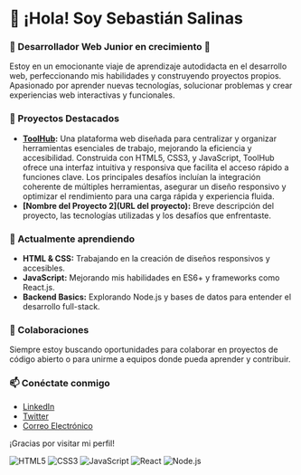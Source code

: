 # 👋 ¡Hola! Soy Sebastián Salinas

### 🌟 Desarrollador Web Junior en crecimiento 🚀

Estoy en un emocionante viaje de aprendizaje autodidacta en el desarrollo web, perfeccionando mis habilidades y construyendo proyectos propios. Apasionado por aprender nuevas tecnologías, solucionar problemas y crear experiencias web interactivas y funcionales.

### 🔭 Proyectos Destacados
- **[ToolHub](https://toolhub-74b89.web.app/index.html):** Una plataforma web diseñada para centralizar y organizar herramientas esenciales de trabajo, mejorando la eficiencia y accesibilidad. Construida con HTML5, CSS3, y JavaScript, ToolHub ofrece una interfaz intuitiva y responsiva que facilita el acceso rápido a funciones clave. Los principales desafíos incluían la integración coherente de múltiples herramientas, asegurar un diseño responsivo y optimizar el rendimiento para una carga rápida y experiencia fluida.
- **[Nombre del Proyecto 2](URL del proyecto):** Breve descripción del proyecto, las tecnologías utilizadas y los desafíos que enfrentaste.

### 🌱 Actualmente aprendiendo
- **HTML & CSS:** Trabajando en la creación de diseños responsivos y accesibles.
- **JavaScript:** Mejorando mis habilidades en ES6+ y frameworks como React.js.
- **Backend Basics:** Explorando Node.js y bases de datos para entender el desarrollo full-stack.

### 👯 Colaboraciones
Siempre estoy buscando oportunidades para colaborar en proyectos de código abierto o para unirme a equipos donde pueda aprender y contribuir.

### 📫 Conéctate conmigo
- [LinkedIn](https://www.linkedin.com/in/sebastiansalinas/)
- [Twitter](https://x.com/ssebasalinas)
- [Correo Electrónico](mailto:tu-email@gmail.com)

¡Gracias por visitar mi perfil!

![HTML5](https://img.shields.io/badge/HTML5-E34F26?style=flat&logo=html5&logoColor=white)
![CSS3](https://img.shields.io/badge/CSS3-1572B6?style=flat&logo=css3&logoColor=white)
![JavaScript](https://img.shields.io/badge/JavaScript-F7DF1E?style=flat&logo=javascript&logoColor=black)
![React](https://img.shields.io/badge/React-61DAFB?style=flat&logo=react&logoColor=black)
![Node.js](https://img.shields.io/badge/Node.js-339933?style=flat&logo=node.js&logoColor=white)
